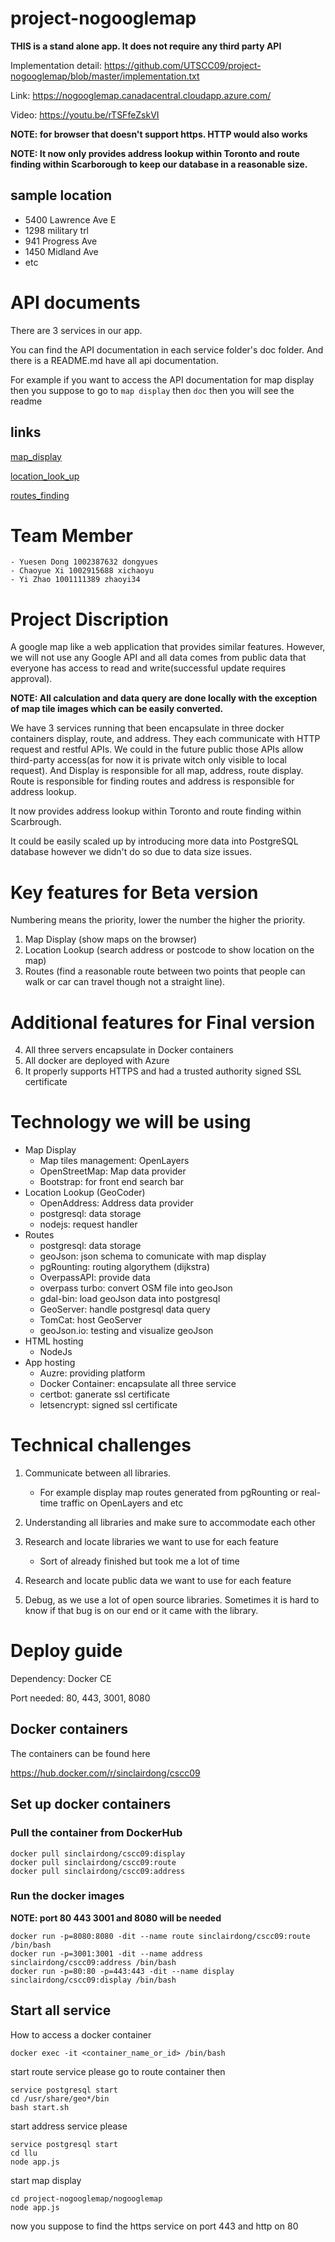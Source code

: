 # project-nogooglemap


**THIS is a stand alone app. It does not require any third party API**

Implementation detail: https://github.com/UTSCC09/project-nogooglemap/blob/master/implementation.txt

Link: https://nogooglemap.canadacentral.cloudapp.azure.com/

Video: https://youtu.be/rTSFfeZskVI

**NOTE: for browser that doesn't support https. HTTP would also works**

**NOTE: It now only provides address lookup within Toronto and route finding within Scarborough to keep our database in a reasonable size.**

## sample location

- 5400 Lawrence Ave E
- 1298 military trl
- 941 Progress Ave
- 1450 Midland Ave 
- etc

# API documents

There are 3 services in our app.

You can find the API documentation in each service folder's doc folder. And there is a README.md have all api documentation.

For example if you want to access the API documentation for map display then you suppose to go to `map display` then `doc` then you will see the readme

## links

[map_display](map_display/doc/README.md)

[location_look_up](location_look_up/doc/README.md)

[routes_finding](routes_finding/doc/README.md)

# Team Member
	- Yuesen Dong 1002387632 dongyues
	- Chaoyue Xi 1002915688 xichaoyu
	- Yi Zhao 1001111389 zhaoyi34

# Project Discription

A google map like a web application that provides similar features. However, we will not use any Google API and all data comes from public data that everyone has access to read and write(successful update requires approval).

**NOTE: All calculation and data query are done locally with the exception of map tile images which can be easily converted.**

We have 3 services running that been encapsulate in three docker containers display, route, and address. They each communicate with HTTP request and restful APIs. We could in the future public those APIs allow third-party access(as for now it is private witch only visible to local request). And Display is responsible for all map, address, route display. Route is responsible for finding routes and address is responsible for address lookup. 

It now provides address lookup within Toronto and route finding within Scarbrough. 

It could be easily scaled up by introducing more data into PostgreSQL database however we didn't do so due to data size issues. 




	
# Key features for Beta version
Numbering means the priority, lower the number the higher the priority.
1. Map Display (show maps on the browser)
2. Location Lookup (search address or postcode to show location on the map)
3. Routes (find a reasonable route between two points that people can walk or car can travel though not a straight line).
    
# Additional features for Final version
4. All three servers encapsulate in Docker containers
5. All docker are deployed with Azure
6. It properly supports HTTPS and had a trusted authority signed SSL certificate

# Technology we will be using
- Map Display
    - Map tiles management: OpenLayers
    - OpenStreetMap: Map data provider
	- Bootstrap: for front end search bar
- Location Lookup (GeoCoder)
    - OpenAddress: Address data provider
    - postgresql: data storage
	- nodejs: request handler
- Routes
	- postgresql: data storage
	- geoJson: json schema to comunicate with map display
    - pgRounting: routing algorythem (dijkstra)
	- OverpassAPI: provide data
	- overpass turbo: convert OSM file into geoJson
	- gdal-bin: load geoJson data into postgresql
	- GeoServer: handle postgresql data query
	- TomCat: host GeoServer
	- geoJson.io: testing and visualize geoJson
- HTML hosting
    - NodeJs
- App hosting
	- Auzre: providing platform
	- Docker Container: encapsulate all three service
	- certbot: ganerate ssl certificate
	- letsencrypt: signed ssl certificate

# Technical challenges

1. Communicate between all libraries.
    - For example display map routes generated from pgRounting or real-time traffic on OpenLayers and etc
2. Understanding all libraries and make sure to accommodate each other 

3. Research and locate libraries we want to use for each feature
    - Sort of already finished but took me a lot of time

4. Research and locate public data we want to use for each feature

5. Debug, as we use a lot of open source libraries. Sometimes it is hard to know if that bug is on our end or it came with the library. 
	

# Deploy guide

Dependency: Docker CE

Port needed: 80, 443, 3001, 8080

## Docker containers

The containers can be found here

https://hub.docker.com/r/sinclairdong/cscc09

## Set up docker containers

### Pull the container from DockerHub

```
docker pull sinclairdong/cscc09:display
docker pull sinclairdong/cscc09:route
docker pull sinclairdong/cscc09:address
```

### Run the docker images 

**NOTE: port 80 443 3001 and 8080 will be needed**

```
docker run -p=8080:8080 -dit --name route sinclairdong/cscc09:route /bin/bash
docker run -p=3001:3001 -dit --name address sinclairdong/cscc09:address /bin/bash
docker run -p=80:80 -p=443:443 -dit --name display sinclairdong/cscc09:display /bin/bash
```

## Start all service

How to access a docker container

```
docker exec -it <container_name_or_id> /bin/bash
```

start route service please go to route container then

```
service postgresql start
cd /usr/share/geo*/bin
bash start.sh
```

start address service please

```
service postgresql start
cd llu
node app.js
```

start map display

```
cd project-nogooglemap/nogooglemap
node app.js
```

now you suppose to find the https service on port 443 and http on 80
